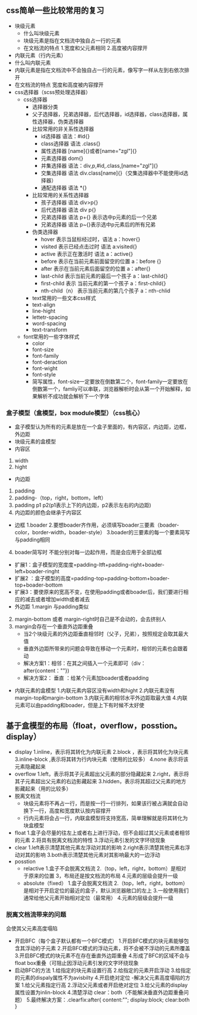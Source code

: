 ## css简单一些比较常用的复习
- 块级元素
  - 什么叫块级元素
  - 块级元素是指在文档流中独自占一行的元素
  - 在文档流的特点
    1.宽度和父元素相同
    2.高度被内容撑开
- 内联元素（行内元素）
 - 什么叫内联元素
 - 内联元素是指在文档流中不会独自占一行的元素，像写字一样从左到右依次排开
 - 在文档流的特点
  宽度和高度被内容撑开
- css选择器（scss预处理选择器）
  - css选择器 
    - 选择器分类
    - 父子选择器，兄弟选择器，后代选择器，id选择器，class选择器，属性选择器，伪类选择器
    - 比较常用的非关系性选择器
      - id选择器 语法：#id{}
      - class选择器 语法 .class{}
      - 属性选择器  [name]{}或者[name="zgl"]{}
      - 元素选择器  dom{}
      - 并集选择器 语法：div,p,#id,.class,[name="zgl"]{}
      - 交集选择器 语法 div.class[name]{}（交集选择器中不能使用id选择器）
      - 通配选择器 语法 *{}
    - 比较常用的关系性选择器
      - 孩子选择器 语法 div>p{}
      - 后代选择器 语法 div p{}
      - 兄弟选择器 语法  p+{} 表示选中p元素的后一个兄弟
      - 兄弟选择器 语法  p~{}表示选中p元素后的所有兄弟
    - 伪类选择器
      - hover 表示当鼠标经过时，语法 a：hover{}
      - visited 表示已经点击过时 语法 a:visited{}
      - active  表示正在激活时  语法 a：active{}
      - before  表示在当前元素前面留空的位置  a：before {}
      - after  表示在当前元素后面留空的位置   a：after{}
      - last-child 表示当前元素的最后一个孩子 a：last-child{}
      - first-child 表示 当前元素的第一个孩子 a：first-child{}
      - nth-child（n） 表示当前元素的第几个孩子 a：nth-chlid
    - text常用的一些文本css样式
     - text-align
     - line-hight
     - lettetr-spacing 
     - word-spacing
     - text-transform
   - font常用的一些字体样式
     -  color
     -  font-size
     -  font-family
     -  font-deraction
     -  font-wight
     -  font-style
     -  简写属性，font-size一定要放在倒数第二个，font-family一定要放在倒数第一个，famliy可以串联，浏览器解析时会从第一个开始解释，如果解析不成功就会解析下一个字体
### 盒子模型（盒模型，box module模型）（css核心）  
 - 盒子模型认为所有的元素是放在一个盒子里面的，有内容区，内边距，边框，外边距
 - 块级元素的盒模型
  - 内容区
  1. width
  2. hight
  - 内边距
  1. padding
  2. padding-（top，right，bottom，left）
  3.  padding p1 p2(p1表示上下的内边距，p2表示左右的内边距)
  4.  内边距的颜色会继承于内容区
  - 边框
  1.boader
  2.要想boader齐作用，必须填写boader三要素（boader-color，border-width，boader-style）
  3.boader的三要素的每一个要素简写与padding相同
  4. boader简写时 不能分别对每一边起作用，而是会应用于全部边框
 - 扩展1：盒子模型的宽度度=padding-ltft+padding-right+boader-left+boader-ringht
 - 扩展2 ：盒子模型的高度=padding-top+padding-bottom+boader-top+boader-bottom
 - 扩展3：要使原来的宽高不变，在使用padding或者boader后，我们要进行相应的减去或者增加width或者减去
  - 外边距
  1.margin 与padding类似
  2. margin-bottom 或者 margin-right时自己是不会动的，会去挤别人
  3. margin会存在一个垂直外边距重叠
     - 当2个块级元素的外边距垂直相邻时（父子，兄弟），按照规定会取其最大值
     - 垂直外边距所带来的问题会导致在移动一个元素时，相邻的元素也会跟着动
     - 解决方案1：相邻：在其之间插入一个元素即可（div：after{content：""})
     - 解决方案2： 垂直 ：给某个元素加boader或者padding
- 内联元素的盒模型
  1.内联元素内容区没有width和hight
  2.内联元素没有margin-top和margin-bottom
  3.内联元素的相邻水平外边距取最大值
  4.内联元素可以由padding和boader，但是上下有时候不太好使
## 基于盒模型的布局（float，overflow，posstion。display）
  - display
  1.inline，表示将其转化为内联元素
  2.block ，表示将其转化为块元素
  3.inline-block ,表示将其转为行内块元素（使用的比较多）
  4.none 表示将该元素隐藏起来
  - overflow
  1.left，表示将其子元素超出父元素的部分隐藏起来
  2.right，表示将其子元素超出父元素的右边影藏起来
  3.hidden，表示将其超过父元素的地方影藏起来（用的比较多）
 - 脱离文档流
   - 块级元素将不再占一行，而是按一行一行排列，如果该行被占满就会自动换下一行，高度和宽度默认按内容撑开
   - 行内元素将会占一行，内联盒模型将支持宽高，简单理解就是将其转化为块盒模型
 - float
 1.盒子会尽量的往左上或者右上进行浮动，但不会超过其父元素或者相邻的元素
 2.将具有脱离文档流的特性
 3.浮动元素引发的文字环绕现象
- clear
1.left表示清楚其他元素左浮动对其的影响
2.right表示清楚其他元素右浮动对其的影响
3.both表示清楚其他元素对其影响最大的一边浮动
- posstion
     - relactive
     1.盒子不会脱离文档流
     2.（top，left，right，bottom）是相对于原来的位置
     3，布局还是按文档流的布局
     4.元素的层级会提升一级
     - absolute（fixed）
     1.盒子会脱离文档流
     2.（top，left，right，bottom）是相对于开启定位的最近的盒子，默认浏览器敞口的左上
     3.一般使用我们通常给他父元素开始相对定位（最常用）
     4.元素的层级会提升一级
### 脱离文档流带来的问题
会使其父元素高度塌陷
 - 开启BFC（每个盒子默认都有一个BFC模式）
 1.开启BFC模式的块元素能够包含其浮动的子元素
 2.开启BFC模式的浮动元素，将不会被不浮动的元素所覆盖
 3.开启BFC模式的块元素不在存在垂直外边距重叠
 4.形成了BFC的区域不会与float box重叠（可阻止因浮动元素引发的文字环绕现象
 - 启动BFC的方法
 1.给指定的块元素设置行高
 2.给指定的元素开启浮动
 3.给指定的元素的dispaly属性不为avisbilty
 4.开启绝对定位
-解决父元素高度塌陷的方案
 1.给父元素指定行高
 2.浮动父元素或者开启绝对定位
 3.给父元素的display属性设置为inlin-block
 4.清楚浮动 clear：both（不能解决垂直外边距重叠问题）
 5.最终解决方案：.clearfix:after{
     content:"";
     display:block;
     clear:both
}